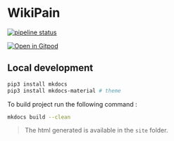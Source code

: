 # WikiPain

[![pipeline status](https://gitlab.papierpain.fr/nananas/wikipain/badges/master/pipeline.svg)](https://gitlab.papierpain.fr/nananas/wikipain/-/commits/master)

[![Open in Gitpod](https://gitpod.io/button/open-in-gitpod.svg)](https://gitpod.io/#https://gitlab.papierpain.fr/nananas/wikipain)

## Local development

```bash
pip3 install mkdocs
pip3 install mkdocs-material # theme
```

To build project run the following command :

```bash
mkdocs build --clean
```

> The html generated is available in the `site` folder. 
> 
